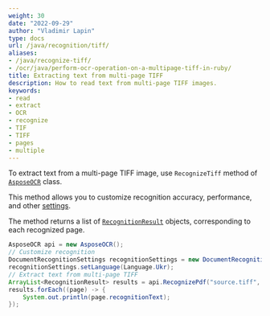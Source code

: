 ```yaml
---
weight: 30
date: "2022-09-29"
author: "Vladimir Lapin"
type: docs
url: /java/recognition/tiff/
aliases:
- /java/recognize-tiff/
- /ocr/java/perform-ocr-operation-on-a-multipage-tiff-in-ruby/
title: Extracting text from multi-page TIFF
description: How to read text from multi-page TIFF images.
keywords:
- read
- extract
- OCR
- recognize
- TIF
- TIFF
- pages
- multiple
---
```


To extract text from a multi-page TIFF image, use `RecognizeTiff` method of [`AsposeOCR`](https://reference.aspose.com/ocr/java/com.aspose.ocr/AsposeOCR) class.

This method allows you to customize recognition accuracy, performance, and other [settings](/ocr/java/recognition-settings-document/).

The method returns a list of [`RecognitionResult`](https://reference.aspose.com/ocr/java/com.aspose.ocr/RecognitionResult) objects, corresponding to each recognized page.

```java
AsposeOCR api = new AsposeOCR();
// Customize recognition
DocumentRecognitionSettings recognitionSettings = new DocumentRecognitionSettings();
recognitionSettings.setLanguage(Language.Ukr);
// Extract text from multi-page TIFF
ArrayList<RecognitionResult> results = api.RecognizePdf("source.tiff", recognitionSettings);
results.forEach((page) -> {
	System.out.println(page.recognitionText);
});
```
